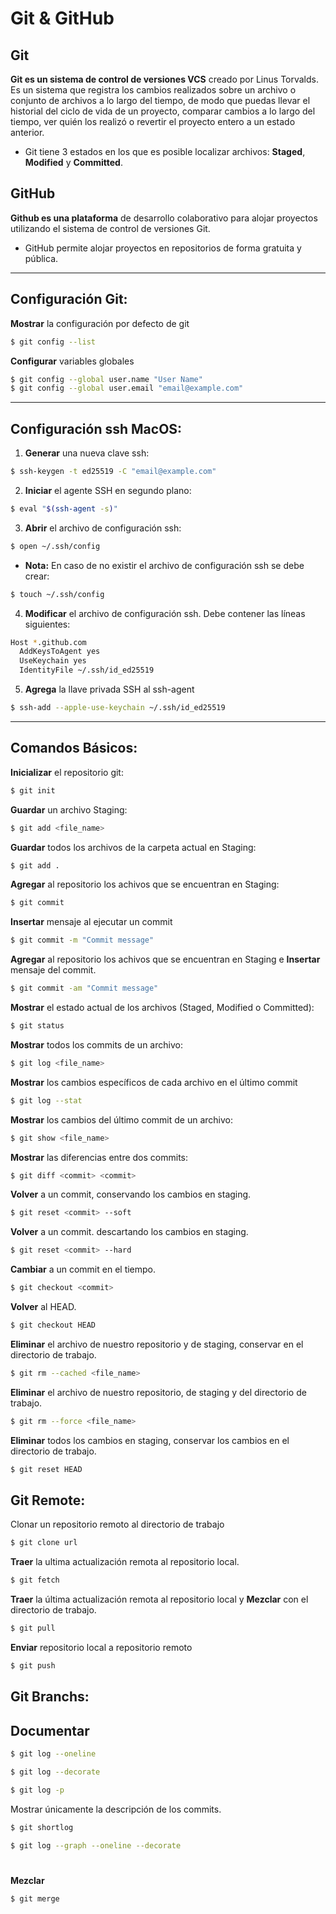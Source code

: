 # Git & GitHub
## Git

**Git es un sistema de control de versiones VCS** creado por Linus Torvalds. Es un sistema que registra los cambios realizados sobre un archivo o conjunto de archivos a lo largo del tiempo, de modo que puedas llevar el historial del ciclo de vida de un proyecto, comparar cambios a lo largo del tiempo, ver quién los realizó o revertir el proyecto entero a un estado anterior.

* Git tiene 3 estados en los que es posible localizar archivos: **Staged**, **Modified** y **Committed**.

## GitHub

**Github es una plataforma** de desarrollo colaborativo para alojar proyectos utilizando el sistema de control de versiones Git.

* GitHub permite alojar proyectos en repositorios de forma gratuita y pública.
---

## **Configuración Git:**

**Mostrar** la configuración por defecto de git
```bash
$ git config --list
```

**Configurar** variables globales
```bash
$ git config --global user.name "User Name"
$ git config --global user.email "email@example.com"
```
---
## **Configuración ssh MacOS:**

1) **Generar** una nueva clave ssh:

```bash
$ ssh-keygen -t ed25519 -C "email@example.com"
```
2) **Iniciar** el agente SSH en segundo plano:

```bash
$ eval "$(ssh-agent -s)"
```

3) **Abrir** el archivo de configuración ssh:
```bash
$ open ~/.ssh/config
```

- **Nota:** En caso de no existir el archivo de configuración ssh se debe crear:
```bash
$ touch ~/.ssh/config
```

4) **Modificar** el archivo de configuración ssh. Debe contener las líneas siguientes:

```bash
Host *.github.com
  AddKeysToAgent yes
  UseKeychain yes
  IdentityFile ~/.ssh/id_ed25519
```

5) **Agrega** la llave privada SSH al ssh-agent
```bash
$ ssh-add --apple-use-keychain ~/.ssh/id_ed25519
``` 



---


## **Comandos Básicos:**

**Inicializar** el repositorio git:
```bash
$ git init
```

**Guardar** un archivo Staging:
```bash
$ git add <file_name>
```

**Guardar** todos los archivos de la carpeta actual en Staging: 
```bash
$ git add .
```

**Agregar** al repositorio los achivos que se encuentran en Staging:
```bash
$ git commit
```

**Insertar** mensaje al ejecutar un commit
```bash
$ git commit -m "Commit message"
```

**Agregar**  al repositorio los achivos que se encuentran en Staging e **Insertar** mensaje del commit.

```bash
$ git commit -am "Commit message"
```

**Mostrar** el estado actual de los archivos (Staged, Modified o Committed):
```bash
$ git status
```

**Mostrar** todos los commits de un archivo:
```bash
$ git log <file_name>
```

**Mostrar** los cambios específicos de cada archivo en el último commit
```bash
$ git log --stat
```

**Mostrar** los cambios del último commit de un archivo:
```bash
$ git show <file_name>
```

**Mostrar** las diferencias entre dos commits:
```bash
$ git diff <commit> <commit>
```

**Volver** a un commit, conservando los cambios en staging.
```bash
$ git reset <commit> --soft
```

**Volver** a un commit. descartando los cambios en staging.
```bash
$ git reset <commit> --hard
```

**Cambiar** a un commit en el tiempo.
```bash
$ git checkout <commit>
```

**Volver** al HEAD.
```bash
$ git checkout HEAD
```

**Eliminar** el archivo de nuestro repositorio y de staging, conservar en el directorio de trabajo.
```bash
$ git rm --cached <file_name>
```

**Eliminar** el archivo de nuestro repositorio, de staging y del directorio de trabajo.
```bash
$ git rm --force <file_name>
```

**Eliminar** todos los cambios en staging, conservar los cambios en el directorio de trabajo.
```bash
$ git reset HEAD
```
## **Git Remote:**

Clonar un repositorio remoto al directorio de trabajo

```bash
$ git clone url
```

**Traer** la ultima actualización remota al repositorio local.

```bash
$ git fetch
```

**Traer** la última actualización remota al repositorio local y **Mezclar** con el directorio de trabajo.
```bash
$ git pull
```

**Enviar** repositorio local a repositorio remoto
```bash
$ git push
```

## **Git Branchs:**



## Documentar 
```bash
$ git log --oneline
```

```bash
$ git log --decorate
```

```bash
$ git log -p
```
Mostrar únicamente la descripción de los commits.
```bash
$ git shortlog
```

```bash
$ git log --graph --oneline --decorate
```
#


**Mezclar**

```bash
$ git merge
```
